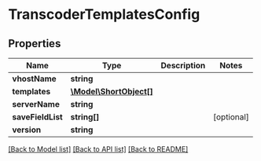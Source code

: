 # TranscoderTemplatesConfig

## Properties
Name | Type | Description | Notes
------------ | ------------- | ------------- | -------------
**vhostName** | **string** |  | 
**templates** | [**\Model\ShortObject[]**](ShortObject.md) |  | 
**serverName** | **string** |  | 
**saveFieldList** | **string[]** |  | [optional] 
**version** | **string** |  | 

[[Back to Model list]](../README.md#documentation-for-models) [[Back to API list]](../README.md#documentation-for-api-endpoints) [[Back to README]](../README.md)


